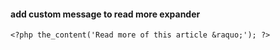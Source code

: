 #### add custom message to read more expander
``` 
<?php the_content('Read more of this article &raquo;'); ?>
```
